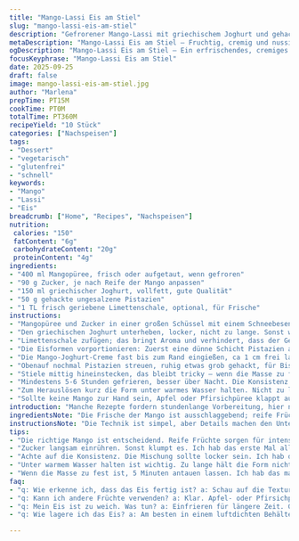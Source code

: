 ```yaml
---
title: "Mango-Lassi Eis am Stiel"
slug: "mango-lassi-eis-am-stiel"
description: "Gefrorener Mango-Lassi mit griechischem Joghurt und gehackten Pistazien. Fruchtig, cremig, nussig. Vegetarisch, glutenfrei, eifrei. Leichte Süße, leicht säuerliche Note durch Joghurt. Die Pistazien knuspern im Mund, geben Textur. Einfach im Sommer, frisch, angenehm kühles Dessert. Ohne Eismaschine, nur Gefrierschrank. Ideal für schnelle Zubereitung, überraschend aromatisch durch frische Mango. Gute Technik, nicht zu fest gefroren, damit das Lösen aus der Form leichter gelingt. Kleine Anpassungen bei Zucker und Zutaten möglich, je nach Reife und Süße der Mangos. Ein kleiner Twist durch Minze oder Limettenschale möglich. Perfekte Balance aus Frucht und Cremigkeit."
metaDescription: "Mango-Lassi Eis am Stiel – Fruchtig, cremig und nussig. Perfektes Sommerdessert ohne Eismaschine. Schnell zubereitet."
ogDescription: "Mango-Lassi Eis am Stiel – Ein erfrischendes, cremiges Dessert mit Pistazien. Ideal für den Sommer."
focusKeyphrase: "Mango-Lassi Eis am Stiel"
date: 2025-09-25
draft: false
image: mango-lassi-eis-am-stiel.jpg
author: "Marlena"
prepTime: PT15M
cookTime: PT0M
totalTime: PT360M
recipeYield: "10 Stück"
categories: ["Nachspeisen"]
tags:
- "Dessert"
- "vegetarisch"
- "glutenfrei"
- "schnell"
keywords:
- "Mango"
- "Lassi"
- "Eis"
breadcrumb: ["Home", "Recipes", "Nachspeisen"]
nutrition: 
 calories: "150"
 fatContent: "6g"
 carbohydrateContent: "20g"
 proteinContent: "4g"
ingredients:
- "400 ml Mangopüree, frisch oder aufgetaut, wenn gefroren"
- "90 g Zucker, je nach Reife der Mango anpassen"
- "150 ml griechischer Joghurt, vollfett, gute Qualität"
- "50 g gehackte ungesalzene Pistazien"
- "1 TL frisch geriebene Limettenschale, optional, für Frische"
instructions:
- "Mangopüree und Zucker in einer großen Schüssel mit einem Schneebesen verrühren, bis der Zucker kaum noch knirscht. Wenn man noch Zucker spürt, nicht weiter mixen, sonst wird Masse zu körnig."
- "Den griechischen Joghurt unterheben, locker, nicht zu lange. Sonst wird die Mischung zu flüssig und friert nicht gut."
- "Limettenschale zufügen; das bringt Aroma und verhindert, dass der Geschmack langweilig wird."
- "Die Eisformen vorportionieren: Zuerst eine dünne Schicht Pistazien auf den Boden, nicht zu viel, sonst kommt die Mischung nicht gut hoch."
- "Die Mango-Joghurt-Creme fast bis zum Rand eingießen, ca 1 cm frei lassen, das braucht Raum fürs Gefrieren und Ausdehnen."
- "Obenauf nochmal Pistazien streuen, ruhig etwas grob gehackt, für Biss und Farbe."
- "Stiele mittig hineinstecken, das bleibt tricky – wenn die Masse zu flüssig, schlafen die Stiele weg. Bei Bedarf Formen 10 Minuten vorfrosten, dann Stiele reindrücken."
- "Mindestens 5-6 Stunden gefrieren, besser über Nacht. Die Konsistenz ist wichtig: Sie soll fest, aber noch leicht latschig bleiben, sonst schmilzt das Eis zu schnell."
- "Zum Herauslösen kurz die Form unter warmes Wasser halten. Nicht zu lange, sonst rutscht das Eis raus und tropft."
- "Sollte keine Mango zur Hand sein, Apfel oder Pfirsichpüree klappt auch. Andere Nüsse als Pistazien – Mandeln oder Cashews – passen gut. Zucker bei süßen Früchten deutlich reduzieren."
introduction: "Manche Rezepte fordern stundenlange Vorbereitung, hier nicht. Mango-Lassi Eis am Stiel trifft Frische, Cremigkeit und den knusprigen Knalleffekt der Pistazien in wenigen Handgriffen. Die Idee mit der Limettenschale habe ich nach mehreren Tests eingebaut – sie bringt das ansonsten süße Dessert zum Leben, holt Säure und Frische ins Spiel. Statt klassischem Zucker experimentiere ich gern mit Kokoszucker oder Honig, je nach Saison. Wer Joghurt austauscht, sollte auf cremige Varianten setzen, sonst wird das Eis zu hart. Die Herausforderung ist oft, die richtige Textur zu finden. Nicht zu weich, nicht zu hart, nicht zu süß. Das gelingt mit einer guten Mango und der richtigen Balance. Ihr werdet merken, dass geübte Nasen und Fingerspitzen das Gefriermal mehr führen als eine Uhr. Stile raus, sofort genießen, bevor zu Hause alles schmilzt."
ingredientsNote: "Die Frische der Mango ist ausschlaggebend; reife Früchte mit ausgeprägtem Aroma verwenden, sonst wird es fad. Gerne halb frisch, halb aus dem Tiefkühlfach, das spart Zeit, gibt aber Geschmack. Zucker unbedingt anpassen, denn Mangos brauchen nicht immer viel Süße. Griechischer Joghurt sorgt für Sahne-Effekt ohne Sahne, der Proteingehalt fixiert den Geschmack. Alle Pistazien ungesalzen verwenden, da das Salz hier stört. Zum Hacken der Nüsse grob bleiben, sonst vermischen sie sich zu sehr und der crunch ist weg. Limettenschale: Bio, damit keine Bitterstoffe dran sind. Alternativ Minze für mehr Frische. Wer es weniger nussig mag, kann die Pistazien auch durch kleine Kokosraspeln oder Sesamsamen ersetzen."
instructionsNote: "Die Technik ist simpel, aber Details machen den Unterschied. Zucker langsam und vorsichtig einrühren, sonst löst er sich nicht richtig und hinterlässt körnige Stellen. Die Mischung nicht zu viel rühren, sonst trennt sich der Joghurt. Beim Befüllen der Formen Basis zuerst mit Nüssen, das gibt Bodenhaftung und verhindert, dass das Eis beim Herauslösen bricht. Eisstiele rein, wenn die Masse leicht angefroren ist; komplett flüssig sinken sie womöglich ab. Gefrieren braucht mindestens 5 Stunden; tut sich zu spät was bleibt das Eis zu weich. Herauslösen erst Sekunden unter warmes Wasser, das Eis wird sonst wässrig. Falls die Masse nach mehreren Stunden zu hart gefriert, einfach vor Servieren 5 Minuten antauen lassen, damit die Aromen aufblühen. Wichtig: Formen gut reinigen, dann funktioniert das Auslösen besser."
tips:
- "Die richtige Mango ist entscheidend. Reife Früchte sorgen für intensiven Geschmack. Ich habe oft mit gefrorenen gearbeitet, halb und halb ganz gut."
- "Zucker langsam einrühren. Sonst klumpt es. Ich hab das erste Mal alles zusammengeworfen. Ergebnis war körnig. Nicht ideal. Stück für Stück geht besser."
- "Achte auf die Konsistenz. Die Mischung sollte locker sein. Ich hab die Erfahrung gemacht, dass zu viel rühren nicht gut ist. Joghurt trennt sich dann."
- "Unter warmem Wasser halten ist wichtig. Zu lange hält die Form nicht. Ich habe einmal vergessen, das Eis war wässrig. Also, kurz aber effektiv."
- "Wenn die Masse zu fest ist, 5 Minuten antauen lassen. Ich hab das mal zu spät gemacht und es war kaum genießbar. Geduld hat sich bewährt."
faq:
- "q: Wie erkenne ich, dass das Eis fertig ist? a: Schau auf die Textur. Es muss fest sein, aber nicht steinhart. Fühle die Kanten. Sie sollten leicht nachgeben."
- "q: Kann ich andere Früchte verwenden? a: Klar. Apfel- oder Pfirsichpüree sind gute Optionen. Früchte mit starkem Aroma sind am besten. Versuch es einfach."
- "q: Mein Eis ist zu weich. Was tun? a: Einfrieren für längere Zeit. Ggf. die Temperatur des Gefrierschranks prüfen. Zu hohe Temperaturen verhindern das richtige Gefrieren."
- "q: Wie lagere ich das Eis? a: Am besten in einem luftdichten Behälter. Ich verwende oft alte Marmeladengläser. Frisch halten, aber nicht zu lange lagern."

---
```

